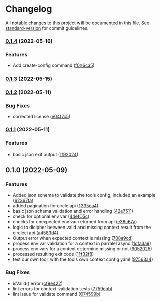 # Changelog

All notable changes to this project will be documented in this file. See [standard-version](https://github.com/conventional-changelog/standard-version) for commit guidelines.

### [0.1.4](https://github.com/armakuni/circleci-context-validator/compare/v0.1.3...v0.1.4) (2022-05-16)


### Features

* Add create-config command ([f0a6ca5](https://github.com/armakuni/circleci-context-validator/commit/f0a6ca53f85bcd632cac7c86f793902fafb998e6))

### [0.1.3](https://github.com/armakuni/circleci-context-validator/compare/v0.1.2...v0.1.3) (2022-05-15)

### [0.1.2](https://github.com/armakuni/circleci-context-validator/compare/v0.1.1...v0.1.2) (2022-05-11)


### Bug Fixes

* corrected license ([e04f7c5](https://github.com/armakuni/circleci-context-validator/commit/e04f7c5a64687d0755e6d95d3f719cab139db9ab))

### [0.1.1](https://github.com/armakuni/circleci-context-validator/compare/v0.1.0...v0.1.1) (2022-05-11)


### Features

* basic json exit output ([1f92024](https://github.com/armakuni/circleci-context-validator/commit/1f92024069d01a6e82c3ef8e6abf04b16acbd274))

## 0.1.0 (2022-05-09)


### Features

* Added json schema to validate the tools config, included an example ([62367fa](https://github.com/armakuni/circleci-context-validator/commit/62367fa4b08009e40180ceef1028ae2eb0c75bd2))
* added pagination for circle api ([1335ea4](https://github.com/armakuni/circleci-context-validator/commit/1335ea47f1812d3e9239b4d7d3890216754b5815))
* basic json schema validation and error handling ([42e7511](https://github.com/armakuni/circleci-context-validator/commit/42e75113b37d4c48f836c46c72462c29a5068036))
* check for optional env var ([44ef05c](https://github.com/armakuni/circleci-context-validator/commit/44ef05c802775181fb37043d510cd7647ece178b))
* checks for unexpected env var returned from api ([e38c67a](https://github.com/armakuni/circleci-context-validator/commit/e38c67abb1e6fe721775344d3d6129ac931cd1f7))
* logic to dicipher between valid and missing context result from the circleci api ([a4583d4](https://github.com/armakuni/circleci-context-validator/commit/a4583d484ea7966ff9f937617cfc5c129bbdfbc5))
* Output error when expected context is missing ([708a9cd](https://github.com/armakuni/circleci-context-validator/commit/708a9cd8df3369271cb10761410a7cd5b72c4ca7))
* process env var validation for a context in parralel async ([1dfa3a9](https://github.com/armakuni/circleci-context-validator/commit/1dfa3a9d6b1fc78e3f2f30f6847ac745d898990a))
* process env vars for a context determine missing or not ([9052025](https://github.com/armakuni/circleci-context-validator/commit/90520252cecbd0784d1be18c5cefcca838a5af6b))
* processed resulting exit code ([11f32f8](https://github.com/armakuni/circleci-context-validator/commit/11f32f83654729e7b2b5b994d58f767556bc10c5))
* test our own tool, with the tools own context config yaml ([97563a4](https://github.com/armakuni/circleci-context-validator/commit/97563a4c75811998db1d24f2d46f6c9afead48fa))


### Bug Fixes

* isValid() error ([cf9e422](https://github.com/armakuni/circleci-context-validator/commit/cf9e422ea199d937369e725595e0094852b236de))
* lint errors for context-validation tests ([7759cbb](https://github.com/armakuni/circleci-context-validator/commit/7759cbb7a6fb48c7108309d36f3d2b2afa9c24d1))
* lint issue for validate command ([074599b](https://github.com/armakuni/circleci-context-validator/commit/074599b3920143740fa423f0274deeda9cd2a3c9))
